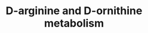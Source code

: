 ---
annotations:
- type: Pathway Ontology
  value: D-arginine and D-ornithine metabolic pathway
authors:
- MaintBot
- AllanKuchinsky
- AlexanderPico
- Christine Chichester
- Eweitz
description: 'Sources: [http://www.genome.jp/kegg-bin/show_pathway?mtu00472 KEGG Pathways]'
last-edited: 2021-05-25
organisms:
- Mycobacterium tuberculosis
redirect_from:
- /index.php/Pathway:WP1642
- /instance/WP1642
schema-jsonld:
- '@context': https://schema.org/
  '@id': https://wikipathways.github.io/pathways/WP1642.html
  '@type': Dataset
  creator:
    '@type': Organization
    name: WikiPathways
  description: 'Sources: [http://www.genome.jp/kegg-bin/show_pathway?mtu00472 KEGG
    Pathways]'
  keywords:
  - Arginine and Proline Metabolism
  - ec:3.5.3.10
  - ec:5.1.1.10
  - ec:5.4.3.5
  - 5-Amino-2-oxopentanoic acid
  - aao
  - (2R,4S)-2,4-Diaminopentanoate
  - Bacitracin
  - 5-Guanidino-2-oxopentanoate
  - D-Arginine
  - 2.6.1.21
  - ec:5.1.1.12
  - 2-Amino-4-oxopentanoic acid
  - L-Arginine
  - ec:5.1.1.9
  - 1-Pyrroline-2-carboxylate
  - ec:1.4.1.12
  - D-Ornithine
  - L-Ornithine
  license: CC0
  name: D-arginine and D-ornithine metabolism
seo: CreativeWork
title: D-arginine and D-ornithine metabolism
wpid: WP1642
---